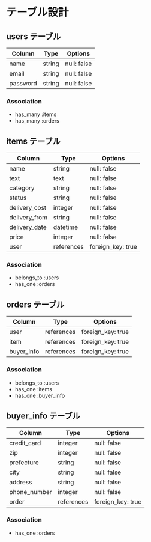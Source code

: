 # テーブル設計

## users テーブル

| Column      | Type   | Options   |
| --------     | ------ | --------- |
| name         | string | null: false |
| email         | string | null: false |
| password  | string | null: false |


### Association

- has_many :items
- has_many :orders

## items テーブル

| Column         | Type       | Options           |
| ------         | ------     | -----------       |
| name           | string     | null: false       |
| text           | text       | null: false       |
| category       | string     | null: false       |
| status         | string     | null: false       |
| delivery_cost  | integer    | null: false       |
| delivery_from  | string     | null: false       |
| delivery_date  | datetime   | null: false       |
| price          | integer    | null: false       |
| user           | references | foreign_key: true |

### Association

- belongs_to :users
- has_one :orders

## orders テーブル

| Column      | Type       | Options           |
| ------      | ------     | -----------       |
| user        | references | foreign_key: true |
| item        | references | foreign_key: true |
| buyer_info  | references | foreign_key: true |

### Association

- belongs_to :users
- has_one :items
- has_one :buyer_info

## buyer_info テーブル

| Column       | Type       | Options           |
| ---------    | ---------- | ----------------- |
| credit_card  | integer    | null: false       |
| zip          | integer    | null: false       |
| prefecture   | string     | null: false       |
| city         | string     | null: false       |
| address      | string     | null: false       |
| phone_number | integer    | null: false       |
| order        | references | foreign_key: true |


### Association

- has_one :orders

